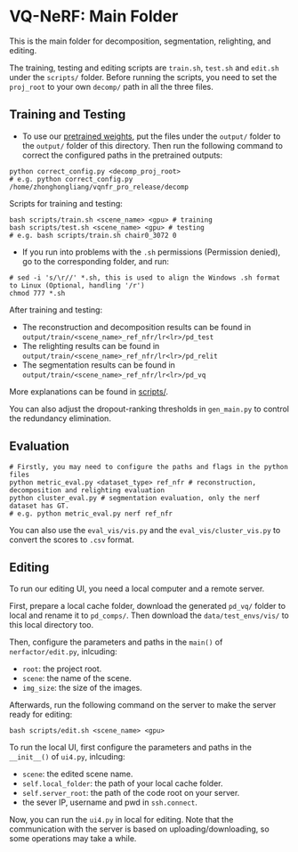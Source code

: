 # VQ-NeRF: Main Folder

This is the main folder for decomposition, segmentation, relighting, and editing.

The training, testing and editing scripts are `train.sh`, `test.sh` and `edit.sh` under the `scripts/` folder. Before running the scripts, you need to set the `proj_root` to your own `decomp/` path in all the three files.


## Training and Testing

- To use our [pretrained weights](https://drive.google.com/drive/folders/1CEH4WB70GYb4Swnj0In_dgz2xRqbAb-v?usp=sharing), put the files under the `output/` folder to the `output/` folder of this directory. Then run the following command to correct the configured paths in the pretrained outputs:

```shell
python correct_config.py <decomp_proj_root>
# e.g. python correct_config.py /home/zhonghongliang/vqnfr_pro_release/decomp
```

Scripts for training and testing:

```shell
bash scripts/train.sh <scene_name> <gpu> # training
bash scripts/test.sh <scene_name> <gpu> # testing
# e.g. bash scripts/train.sh chair0_3072 0
```

- If you run into problems with the `.sh` permissions (Permission denied), go to the corresponding folder, and run:

```shell
# sed -i 's/\r//' *.sh, this is used to align the Windows .sh format to Linux (Optional, handling '/r')
chmod 777 *.sh
```

After training and testing:
- The reconstruction and decomposition results can be found in `output/train/<scene_name>_ref_nfr/lr<lr>/pd_test`
- The relighting results can be found in `output/train/<scene_name>_ref_nfr/lr<lr>/pd_relit`
- The segmentation results can be found in `output/train/<scene_name>_ref_nfr/lr<lr>/pd_vq`

More explanations can be found in [scripts/](https://github.com/JiuTongBro/vqnerf_release/tree/main/decomp/nerfvq_nfr3/scripts).

You can also adjust the dropout-ranking thresholds in `gen_main.py` to control the redundancy elimination.


## Evaluation

```shell
# Firstly, you may need to configure the paths and flags in the python files
python metric_eval.py <dataset_type> ref_nfr # reconstruction, decomposition and relighting evaluation
python cluster_eval.py # segmentation evaluation, only the nerf dataset has GT.
# e.g. python metric_eval.py nerf ref_nfr
```

You can also use the `eval_vis/vis.py` and the `eval_vis/cluster_vis.py` to convert the scores to `.csv` format.


## Editing

To run our editing UI, you need a local computer and a remote server.

First, prepare a local cache folder, download the generated `pd_vq/` folder to local and rename it to `pd_comps/`. Then download the `data/test_envs/vis/` to this local directory too.

Then, configure the parameters and paths in the `main()` of `nerfactor/edit.py`, inlcuding:

- `root`: the project root.
- `scene`: the name of the scene.
- `img_size`: the size of the images.

Afterwards, run the following command on the server to make the server ready for editing:

```shell
bash scripts/edit.sh <scene_name> <gpu>
```

To run the local UI, first configure the parameters and paths in the `__init__()` of `ui4.py`, inlcuding:

- `scene`: the edited scene name.
- `self.local_folder`: the path of your local cache folder.
- `self.server_root`: the path of the code root on your server.
- the sever IP, username and pwd in `ssh.connect`.

Now, you can run the `ui4.py` in local for editing. Note that the communication with the server is based on uploading/downloading, so some operations may take a while.



